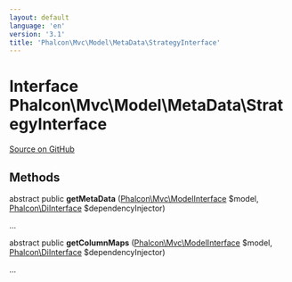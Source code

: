 ```yaml
---
layout: default
language: 'en'
version: '3.1'
title: 'Phalcon\Mvc\Model\MetaData\StrategyInterface'
---
```

# Interface **Phalcon\Mvc\Model\MetaData\StrategyInterface**

<a href="https://github.com/phalcon/cphalcon/tree/v3.1.0/phalcon/mvc/model/metadata/strategyinterface.zep" class="btn btn-default btn-sm">Source on GitHub</a>

## Methods
abstract public  **getMetaData** ([Phalcon\Mvc\ModelInterface](/3.1/en/api/Phalcon_Mvc_ModelInterface) $model, [Phalcon\DiInterface](/3.1/en/api/Phalcon_DiInterface) $dependencyInjector)

...


abstract public  **getColumnMaps** ([Phalcon\Mvc\ModelInterface](/3.1/en/api/Phalcon_Mvc_ModelInterface) $model, [Phalcon\DiInterface](/3.1/en/api/Phalcon_DiInterface) $dependencyInjector)

...


